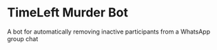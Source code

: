 # TimeLeft Murder Bot
A bot for automatically removing inactive participants from a WhatsApp group chat
